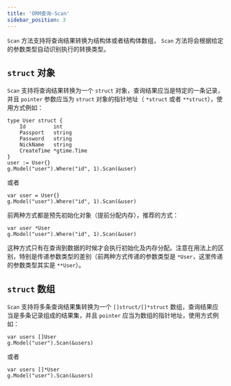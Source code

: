```yaml
---
title: 'ORM查询-Scan'
sidebar_position: 3
---
```


`Scan` 方法支持将查询结果转换为结构体或者结构体数组， `Scan` 方法将会根据给定的参数类型自动识别执行的转换类型。

## `struct` 对象

`Scan` 支持将查询结果转换为一个 `struct` 对象，查询结果应当是特定的一条记录，并且 `pointer` 参数应当为 `struct` 对象的指针地址（ `*struct` 或者 `**struct`），使用方式例如：

```
type User struct {
    Id         int
    Passport   string
    Password   string
    NickName   string
    CreateTime *gtime.Time
}
user := User{}
g.Model("user").Where("id", 1).Scan(&user)
```

或者

```
var user = User{}
g.Model("user").Where("id", 1).Scan(&user)
```

前两种方式都是预先初始化对象（提前分配内存），推荐的方式：

```
var user *User
g.Model("user").Where("id", 1).Scan(&user)
```

这种方式只有在查询到数据的时候才会执行初始化及内存分配。注意在用法上的区别，特别是传递参数类型的差别（前两种方式传递的参数类型是 `*User`，这里传递的参数类型其实是 `**User`）。

## `struct` 数组

`Scan` 支持将多条查询结果集转换为一个 `[]struct/[]*struct` 数组，查询结果应当是多条记录组成的结果集，并且 `pointer` 应当为数组的指针地址，使用方式例如：

```
var users []User
g.Model("user").Scan(&users)
```

或者

```
var users []*User
g.Model("user").Scan(&users)
```
